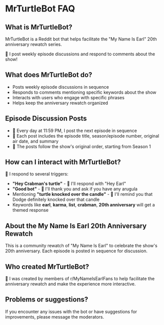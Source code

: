# MrTurtleBot FAQ

## What is MrTurtleBot?
MrTurtleBot is a Reddit bot that helps facilitate the "My Name Is Earl" 20th anniversary rewatch series.

🐢 I post weekly episode discussions and respond to comments about the show!

## What does MrTurtleBot do?
- Posts weekly episode discussions in sequence
- Responds to comments mentioning specific keywords about the show
- Interacts with users who engage with specific phrases
- Helps keep the anniversary rewatch organized

## Episode Discussion Posts
- 🐢 Every day at 11:59 PM, I post the next episode in sequence
- 🐢 Each post includes the episode title, season/episode number, original air date, and summary
- 🐢 The posts follow the show's original order, starting from Season 1

## How can I interact with MrTurtleBot?
🐢 I respond to several triggers:

- **"Hey Crabman's turtle"** - 🐢 I'll respond with "Hey Earl"
- **"Good bot"** - 🐢 I'll thank you and ask if you have any arugula
- Mentioning **"turtle knocked over the candle"** - 🐢 I'll remind you that Dodge definitely knocked over that candle
- Keywords like **earl**, **karma**, **list**, **crabman**, **20th anniversary** will get a themed response

## About the My Name Is Earl 20th Anniversary Rewatch
This is a community rewatch of "My Name Is Earl" to celebrate the show's 20th anniversary. Each episode is posted in sequence for discussion.

## Who created MrTurtleBot?
🐢 I was created by members of r/MyNameIsEarlFans to help facilitate the anniversary rewatch and make the experience more interactive.

## Problems or suggestions?
If you encounter any issues with the bot or have suggestions for improvements, please message the moderators.
